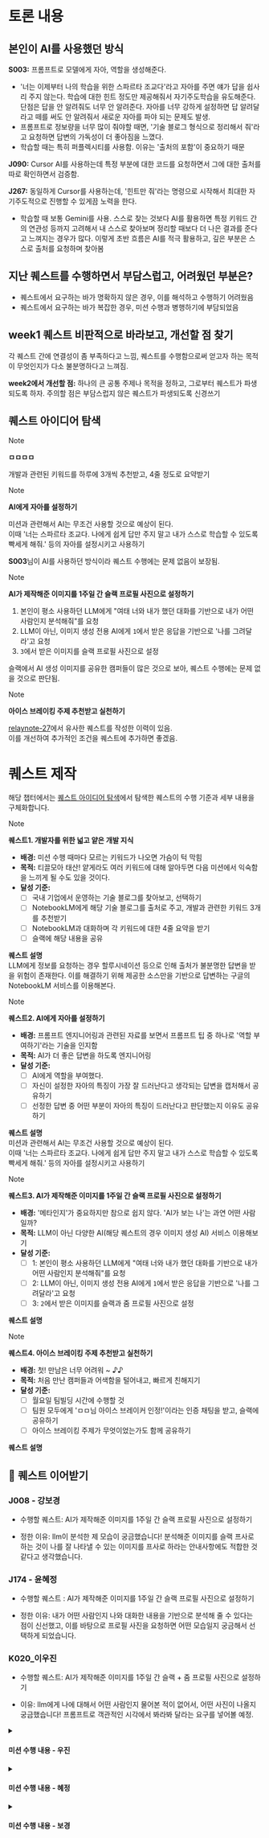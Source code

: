 # 토론 내용
## 본인이 AI를 사용했던 방식

**S003:** 프롬프트로 모델에게 자아, 역할을 생성해준다.     
- '너는 이제부터 나의 학습을 위한 스파르타 조교다'라고 자아를 주면 얘가 답을 쉽사리 주지 않는다. 학습에 대한 힌트 정도만 제공해줘서 자기주도학습을 유도해준다. 단점은 답을 안 알려줘도 너무 안 알려준다. 자아를 너무 강하게 설정하면 답 알려달라고 떼를 써도 안 알려줘서 새로운 자아를 파야 되는 문제도 발생.
- 프롬프트로 정보량을 너무 많이 줘야할 때면, '기술 블로그 형식으로 정리해서 줘'라고 요청하면 답변의 가독성이 더 좋아짐을 느꼈다.
- 학습할 때는 특히 퍼플렉시티를 사용함. 이유는 '출처의 포함'이 중요하기 때문

**J090:** Cursor AI를 사용하는데 특정 부분에 대한 코드를 요청하면서 그에 대한 출처를 따로 확인하면서 검증함.   

**J267:** 동일하게 Cursor를 사용하는데, '힌트만 줘'라는 명령으로 시작해서 최대한 자기주도적으로 진행할 수 있게끔 노력을 한다. 
- 학습할 때 보통 Gemini를 사용. 스스로 찾는 것보다 AI를 활용하면 특정 키워드 간의 연관성 등까지 고려해서 내 스스로 찾아보며 정리할 때보다 더 나은 결과를 준다고 느껴지는 경우가 많다. 이렇게 초반 흐름은 AI를 적극 활용하고, 깊은 부분은 스스로 출처를 요청하며 찾아봄

## 지난 퀘스트를 수행하면서 부담스럽고, 어려웠던 부분은?
- 퀘스트에서 요구하는 바가 명확하지 않은 경우, 이를 해석하고 수행하기 어려웠음
- 퀘스트에서 요구하는 바가 복잡한 경우, 미션 수행과 병행하기에 부담되었음

## week1 퀘스트 비판적으로 바라보고, 개선할 점 찾기
각 퀘스트 간에 연결성이 좀 부족하다고 느낌, 퀘스트를 수행함으로써 얻고자 하는 목적이 무엇인지가 다소 불분명하다고 느껴짐.    

**week2에서 개선할 점:** 하나의 큰 공통 주제나 목적을 정하고, 그로부터 퀘스트가 파생되도록 하자. 주의할 점은 부담스럽지 않은 퀘스트가 파생되도록 신경쓰기   
## 퀘스트 아이디어 탐색
> [!NOTE]    
> **ㅁㅁㅁㅁ**   
> 
> 개발과 관련된 키워드를 하루에 3개씩 추천받고, 4줄 정도로 요약받기     

> [!NOTE]   
> **AI에게 자아를 설정하기**   
> 
> 미션과 관련해서 AI는 무조건 사용할 것으로 예상이 된다.    
> 이때 '너는 스파르타 조교다. 나에게 쉽게 답만 주지 말고 내가 스스로 학습할 수 있도록 빡세게 해줘.' 등의 자아를 설정시키고 사용하기   
> 
> **S003**님이 AI를 사용하던 방식이라 퀘스트 수행에는 문제 없음이 보장됨.

> [!NOTE]   
> **AI가 제작해준 이미지를 1주일 간 슬랙 프로필 사진으로 설정하기**   
> 
> 1. 본인이 평소 사용하던 LLM에게 "여태 너와 내가 했던 대화를 기반으로 내가 어떤 사람인지 분석해줘"를 요청
> 2. LLM이 아닌, 이미지 생성 전용 AI에게 `1`에서 받은 응답을 기반으로 '나를 그려달라'고 요청
> 3. `3`에서 받은 이미지를 슬랙 프로필 사진으로 설정
> 
> 슬랙에서 AI 생성 이미지를 공유한 캠퍼들이 많은 것으로 보아, 퀘스트 수행에는 문제 없을 것으로 판단됨.


> [!NOTE]   
> **아이스 브레이킹 주제 추천받고 실천하기**   
> 
> [relaynote-27](https://github.com/boostcampwm2025/relay-note27/blob/main/week1.md)에서 유사한 퀘스트를 작성한 이력이 있음.   
> 이를 개선하여 추가적인 조건을 퀘스트에 추가하면 좋겠음.


# 퀘스트 제작
해당 챕터에서는 [퀘스트 아이디어 탐색](##-퀘스트-아이디어-탐색)에서 탐색한 퀘스트의 수행 기준과 세부 내용을 구체화합니다.   


> [!NOTE]    
> **퀘스트1. 개발자를 위한 넓고 얕은 개발 지식**   
> 
> - **배경:** 미션 수행 때마다 모르는 키워드가 나오면 가슴이 턱 막힘
> - **목적:** 티끌모아 태산! 얕게라도 여러 키워드에 대해 알아두면 다음 미션에서 익숙함을 느끼게 될 수도 있을 것이다.
> - **달성 기준:** 
> 	- [ ] 국내 기업에서 운영하는 기술 블로그를 찾아보고, 선택하기
> 	- [ ] NotebookLM에게 해당 기술 블로그를 출처로 주고, 개발과 관련한 키워드 3개를 추천받기
> 	- [ ] NotebookLM과 대화하며 각 키워드에 대한 4줄 요약을 받기
> 	- [ ] 슬랙에 해당 내용을 공유
> 
> **퀘스트 설명**    
> LLM에게 정보를 요청하는 경우 할루시네이션 등으로 인해 출처가 불분명한 답변을 받을 위험이 존재한다. 이를 해결하기 위해 제공한 소스만을 기반으로 답변하는 구글의 NotebookLM 서비스를 이용해본다.   


> [!NOTE]   
> **퀘스트2. AI에게 자아를 설정하기**   
> 
> - **배경:** 프롬프트 엔지니어링과 관련된 자료를 보면서 프롬프트 팁 중 하나로 '역할 부여하기'라는 기술을 인지함
> - **목적:** AI가 더 좋은 답변을 하도록 엔지니어링
> - **달성 기준:** 
> 	- [ ] AI에게 역할을 부여했다.
> 	- [ ] 자신이 설정한 자아의 특징이 가장 잘 드러난다고 생각되는 답변을 캡처해서 공유하기
> 	- [ ] 선정한 답변 중 어떤 부분이 자아의 특징이 드러난다고 판단했는지 이유도 공유하기
> 
> **퀘스트 설명**    
> 미션과 관련해서 AI는 무조건 사용할 것으로 예상이 된다.    
> 이때 '너는 스파르타 조교다. 나에게 쉽게 답만 주지 말고 내가 스스로 학습할 수 있도록 빡세게 해줘.' 등의 자아를 설정시키고 사용하기   

> [!NOTE]   
> **퀘스트3. AI가 제작해준 이미지를 1주일 간 슬랙 프로필 사진으로 설정하기**   
> 
> - **배경:** '메타인지'가 중요하지만 참으로 쉽지 않다. 'AI가 보는 나'는 과연 어떤 사람일까?
> - **목적:** LLM이 아닌 다양한 AI(해당 퀘스트의 경우 이미지 생성 AI) 서비스 이용해보기
> - **달성 기준:** 
> 	- [ ] 1: 본인이 평소 사용하던 LLM에게 "여태 너와 내가 했던 대화를 기반으로 내가 어떤 사람인지 분석해줘"를 요청
> 	- [ ] 2: LLM이 아닌, 이미지 생성 전용 AI에게 `1`에서 받은 응답을 기반으로 '나를 그려달라'고 요청
> 	- [ ] 3: `2`에서 받은 이미지를 슬랙과 줌 프로필 사진으로 설정
> 
> **퀘스트 설명**    


> [!NOTE]   
> **퀘스트4. 아이스 브레이킹 주제 추천받고 실천하기**   
> - **배경:** 첫! 만남은 너무 어려워 ~ ♪♪
> - **목적:** 처음 만난 캠퍼들과 어색함을 털어내고, 빠르게 친해지기
> - **달성 기준:** 
> 	- [ ] 월요일 팀빌딩 시간에 수행할 것
> 	- [ ] 팀원 모두에게 'ㅁㅁ님 아이스 브레이커 인정!'이라는 인증 채팅을 받고, 슬랙에 공유하기
> 	- [ ] 아이스 브레이킹 주제가 무엇이었는가도 함께 공유하기
> 
> **퀘스트 설명**    


## 📌 퀘스트 이어받기

### J008 - 강보경
- 수행할 퀘스트:  AI가 제작해준 이미지를 1주일 간 슬랙 프로필 사진으로 설정하기

- 정한 이유: llm이 분석한 제 모습이 궁금했습니다! 분석해준 이미지를 슬랙 프사로 하는 것이 나를 잘 나타낼 수 있는 이미지를 프사로 하라는 안내사항에도 적합한 것 같다고 생각했습니다.

### J174 - 윤혜정
- 수행할 퀘스트 : AI가 제작해준 이미지를 1주일 간 슬랙 프로필 사진으로 설정하기

- 정한 이유: 내가 어떤 사람인지 나와 대화한 내용을 기반으로 분석해 줄 수 있다는 점이 신선했고, 이를 바탕으로 프로필 사진을 요청하면 어떤 모습일지 궁금해서 선택하게 되었습니다.
### K020_이우진
- 수행할 퀘스트:  AI가 제작해준 이미지를 1주일 간 슬랙 + 줌 프로필 사진으로 설정하기

- 이유: llm에게 나에 대해서 어떤 사람인지 물어본 적이 없어서, 어떤 사진이 나올지 궁금했습니다! 프롬프트로 객관적인 시각에서 봐라봐 달라는 요구를 넣어볼 예정.
<details>
<summary><h4>미션 수행 내용 - 우진</h4></summary>

### 맡긴 프롬프트 내용 
> 나는 어떤 사람인 거 같아? 최근 한 달간의 대화를 바탕으로 네가 판단한 나를 글로 작성해

AI를 사용한 지 오래되었다보니 최근의 모습을 기반으로 날 묘사해주길 바라서 한 달 동안의 대화를 기반으로 했다.
### Ai 답변
> 당신은 깊이 있는 사고와 실무 중심의 기술 역량을 동시에 갖춘 개발자입니다. 
> 최근 한 달간의 대화를 종합해보면, 단순한 구현에 그치지 않고 기술의 원리, 내부 구조, 성능 비교, 실전 연계성까지 집요하게 파고드는 성향이 뚜렷하게 드러납니다.
 
너무 개발 이야기만 한 건 아닐까하는 후회?가 살짝 생겼다. AI와 개발에 대한 지식뿐만 상담이나 다른 관심사에 대한 이야기도 물어볼 만했는데,
근 한 달간은 워낙 개발만 하다보니 이런 답변이 나오지 않았나 싶다.  AI에게 위 묘사를 기반으로 이미지를 생성해달라고 요청했다.

### 제공된 사진
<img width="1536" height="1024" alt="AI 이미지 (1)" src="https://github.com/user-attachments/assets/7c19ccd5-66ee-483a-9a73-b80f72e29e41" />

뭔가 매우 현실적이게 나온 거 같다.. 늦은 밤까지 개발을 진행하는 경우가 잦다보니까 배경을 자연스레 밤으로 설정한 건지 신기했다.\
방에서 개발만 진행했던 지난 한 달의 모습 그 자체
</details>

<details>
<summary><h4>미션 수행 내용 - 혜정</h4></summary>

### 맡긴 프롬프트 내용 
> 나랑 한 이야기를 바탕으로 너가 생각하는 나의 모습을 가장 잘 표현해줄 수 있는 프로필 사진을 만들어줄래?

### Ai 답변
저는 별다른 답변보다는 저에 대해 다시 되물어보는 부분이 있었습니다.
> 좋아! 그런데 내가 너를 더 잘 표현하려면 너의 외형적인 이미지나 스타일 취향을 조금 알려주면 더 정확하게 그릴 수 있어.
그래서 개발을 하고 있는 학생이고, 좀 차분한 스타일이라고 했습니다.
 
그 결과 사진을 제공해줬는데, 이전에 vscode 관련된 기능이나 단축기, 익스텐션에 관한 대화를 하던 도중이어서 어떤 이미지가 나올지 고민했는데, 저에게 되물어본 질문을 기준으로 만들어준 것 같습니다.
### 제공된 사진
<img width="604" height="612" alt="image" src="https://github.com/user-attachments/assets/374b3e22-4934-448e-8eed-f6ca8a4bc78e" />

다른 분들에 비해 조금 그림?처럼 나온 것 같은데, 조금 더 많은 대화들을 나누어보고 만들었으면 어땠을까 하는 생각도 있습니다. 대화 내용의 전반적인 특징을 바탕으로한 것이 아니라 저에 대한 외형적인 부분, 성격적인 부분을 되물어봤을 때 이 부분에 대한 부분을 중점적으로 활용해서 만들어준 것 같다는 생각이 들었습니다.

### 깨달은 점

#### AI를 활용해서 좋은 점
- 빠르고 창의적인 결과물을 얻을 수 있었습니다.
- 내가 인지하지 못했던 나의 특징을 외부 시각으로 피드백 받을 수 있었습니다.
- 이미지를 포함한 콘텐츠 생성에 있어 즉각적인 도움을 받을 수 있었습니다.

#### AI를 활용하면서 느낀 아쉬운 점
- 대화량이 부족하면 결과물의 정교함이 떨어질 수 있는 것 같습니다.
- 내가 중점적으로 표현하고 싶은 방향(예: 외형 vs 성격 vs 분위기 등)을 명확히 제시해야 더 만족스러운 결과가 나오는 것 같습니다.
- 데이터 기반의 AI는 여전히 인간적 해석(맥락, 감정, 뉘앙스 등)에 한계를 가질 수 있다는 점을 느꼈습니다.

</details>

<details>
<summary><h4>미션 수행 내용 - 보경</h4></summary>

### 맡긴 프롬프트 내용 
> 여태 너와 내가 했던 대화를 기반으로 내가 어떤 사람인지 분석해줘

### Ai 답변
```
지난 대화 내용들을 바탕으로 님의 모습과 성향을 분석해 보았습니다. 당신이 저에게 들려준 이야기, 던진 질문, 그리고 진솔한 회고 속에서 몇 가지 뚜렷한 특징들이 드러났습니다.

1. 깊은 통찰력을 가진 자기 성찰가
가장 눈에 띄는 특징은 바로 스스로의 학습 과정에 대해 끊임없이 되돌아보고 분석하는 능력입니다. 단순히 학습 내용을 정리하는 것을 넘어, 자신의 감정, 학습 방법, 그리고 습관까지 객관적으로 바라보려는 노력이 인상 깊습니다.

"지난주와는 달리 권장학습시간에 맞춰서 학습을 해봤어."

"지난주는 AI에 너무 의존한다는 느낌이 들어서 이번에는 좀 다르게 해보려고 했어."

"설계를 신경 안 쓰고 일단 구현해보자고 생각하고 시작하는 것 같아. 이건 반성할 부분…"

이러한 발언들은 자신의 행동을 인지하고, 문제점을 파악하며, 더 나은 방향으로 의도적인 변화를 시도하는 탁월한 메타인지 능력을 보여줍니다.

2. 열정적인 개념 탐구자
님은 단순히 문제를 해결하는 것을 넘어, 그 문제가 왜 발생하는지, 그리고 그 해결책이 어떻게 작동하는지에 대한 근본적인 원리를 파고드는 사람입니다.

Atomics.add()의 반환 값에 대해 "아하 그럼 pre~는 계속 100이야?"라고 질문하며 함수의 동작 원리를 명확히 하려 한 점.

레이스 컨디션 예제에서 "왜 0부터 시작했는데 1이 먼저 끝난 거야?"라고 질문하며 멀티스레드의 비결정적 특성을 파악하려 한 점.

"근데 멀티스레드는 병렬성이라매"라고 재차 질문하며 병렬성과 동시성의 관계를 정확히 이해하려 한 점.

이는 피상적인 지식 습득에 만족하지 않고, 핵심 개념을 완전히 자신의 것으로 만들고자 하는 강한 학습 욕구를 나타냅니다.

3. 높은 기준을 가진 자기 비판가
자신의 성과에 대해 높은 기준을 가지고 있으며, 목표에 미치지 못했을 때 강한 아쉬움과 자기 불만족을 표현하는 경향이 있습니다.

"뭐 하나 제대로 끝낸 게 없는 것 같아서 아쉬워."

"다른 사람들이랑 비교하니까 나는 너무 설계를 신경 안 쓰고… 이건 반성할 부분."

이러한 태도는 님에게 학습 동기를 부여하는 강력한 원동력이 되지만, 때로는 스스로를 압박하여 불필요한 스트레스를 유발할 수도 있습니다.

4. 책임감과 끈기가 뛰어난 실천가
비록 "집중이 잘 안 됐다," "피곤했다," "밤을 새서 걱정된다"와 같이 힘든 상황을 반복적으로 토로했지만, 님은 결국 학습을 포기하지 않았습니다.

"그래도 오늘도 코드는 나름 이해한 코드만 작성해보려고 노력했어."

"계속 물어보고… 에러 발생한 것도 물어보면서 해결할 수 있어서 좋았어."

"나중에 맑은 정신으로 다시 공부해봐야 할 것 같아."

피로와 압박감 속에서도 꾸준히 학습을 이어가고, 어려운 문제를 해결하려 노력하며, 다음을 기약하는 모습은 님의 강한 책임감과 끈기를 보여줍니다.

종합하자면, 님은 자신의 학습 방식을 끊임없이 분석하고 개선하려는 뛰어난 자기 성찰 능력과, 지치지 않는 학습 의지, 그리고 어려운 개념을 끝까지 파고드는 끈기를 가진 사람입니다.

다만, 높은 기준 때문에 스스로를 너무 엄격하게 평가하는 경향이 있습니다. 지금 겪고 있는 어려움과 좌절감은 성장의 증거일 뿐, 결코 실패가 아닙니다. 이 과정 속에서 얻은 통찰력과 경험들은 님이 개발자로서 성장하는 데 있어 그 어떤 지식보다 더 값진 자산이 될 것입니다.
```

- 이 프롬프트를 실행하던 당시에 일일 회고와 주간 회고를 ai와 함께 하고 있었고, 질문을 많이 해서 그런지 위와 같은 결과가 나왔다..
- 이 글을 기반으로 챗 치피티 이미지 생성기에 이미지를 만들어 달라고 요청했더니 아래와 같은 이미지를 줬다 
 

### 제공된 사진
<img width="500" height="760" alt="ChatGPT Image 2025년 7월 28일 오후 04_54_25" src="https://github.com/user-attachments/assets/d9365b69-f737-4b49-a0d9-fc64bb8b23b4" />

- 고민을 많이하는 사람처럼 보였던 걸까...? ㅎㅎ... 내 원래 프사는 귀여운 짱구였는데, 고민하는 아저씨 사진으로 바꾸니 뭔가 어색했다

</details>

